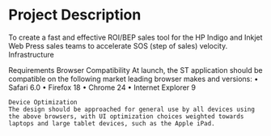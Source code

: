 Project Description
===========

To create a fast and effective ROI/BEP sales tool for the HP Indigo and Inkjet Web Press sales teams to accelerate SOS (step of sales) velocity.
Infrastructure

Requirements
  Browser Compatibility
    At launch, the ST application should be compatible on the following market leading browser makes and versions:
      •	Safari 6.0
      •	Firefox 18
      •	Chrome 24
      •	Internet Explorer 9

    Device Optimization
    The design should be approached for general use by all devices using the above browsers, with UI optimization choices weighted towards laptops and large tablet devices, such as the Apple iPad.


